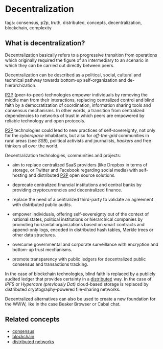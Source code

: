 # Decentralization

tags: consensus, p2p, truth, distributed, concepts, decentralization, blockchain, complexity

## What is decentralization?

Decentralization basically refers to a progressive transition from operations which originally required the figure of an intermediary to an scenario in which they can be carried out directly between peers. 

Decentralization can be described as a political, social, cultural and technical pathway towards bottom-up self-organization and de-hierarchization. 

 [P2P](../../tags/p2p.md) (peer-to-peer) technologies empower individuals by removing the middle man from their interactions, replacing centralized control and blind faith by a democratization of coordination, information sharing tools and consensus mechanisms. In other words, a transition from centralized dependencies to networks of trust in which peers are empowered by reliable technology and open protocols.

 [P2P](../../tags/p2p.md) technologies could lead to new practices of self-sovereignty, not only for the *cyberspace* inhabitants, but also for *off-the-grid* communities in rural areas (see *SSB*), political activists and journalists, _hackers_ and free thinkers all over the world.

Decentralization technologies, communities and projects:

* aim to replace centralized SaaS providers (like Dropbox in terms of storage, or Twitter and Facebook regarding social media) with self-hosting and distributed [P2P](../../tags/p2p.md) open source solutions. 

* deprecate centralized financial institutions and central banks by providing cryptocurrencies and decentralized finance. 

* replace the need of a centralized third-party to validate an agreement with distributed public audits.

* empower individuals, offering self-sovereignty out of the context of national states, political institutions or hierarchical companies by promoting horizontal organizations based on smart contracts and append-only logs, encoded in distributed hash tables, Merkle trees or other data structures.

* overcome governmental and corporate surveillance with encryption and bottom-up trust mechanisms.

* promote transparency with public ledgers for decentralized public consensus and transactions tracking.

In the case of blockchain technologies, blind faith is replaced by a publicly audited ledger that provides certainty in a [distributed](../../tags/distributed.md) way. In the case of *IPFS* or *Hypercore (previously Dat)* cloud-based storage is replaced by distributed cryptography-powered file-sharing networks.

Decentralized alternatives can also be used to create a new foundation for the WWW, like in the case Beaker Browser or Cabal chat. 



## Related concepts

* [consensus](consensus.md)
* [blockchain](blockchain.md)
* [distributed networks](distributed_networks.md)


